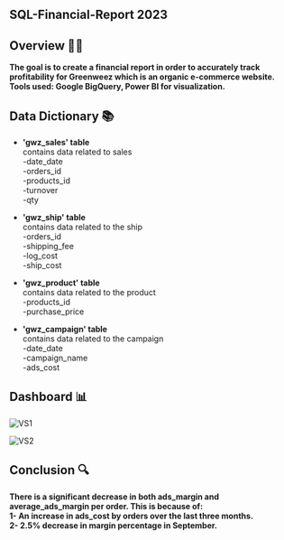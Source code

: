 ## SQL-Financial-Report 2023
 
<h2>Overview 👀🌐 </h2>
<b> The goal is to create a financial report in order to accurately track profitability for Greenweez which is an organic e-commerce website. <br>
Tools used: Google BigQuery, Power BI for visualization. </b>
<br />


<h2> Data Dictionary 📚 </h2>

- <b> 'gwz_sales' table </b> <br />
   contains data related to sales <br />
-date_date <br />
-orders_id <br />
-products_id <br />
-turnover <br />
-qty

- <b> 'gwz_ship' table </b> <br />
 contains data related to the ship <br />
-orders_id  <br />
-shipping_fee  <br />
-log_cost  <br />
-ship_cost  <br />

- <b> 'gwz_product' table </b> <br />
 contains data related to the product <br />
-products_id <br />
-purchase_price 

- <b> 'gwz_campaign' table </b> <br />
   contains data related to the campaign <br />
-date_date <br />
-campaign_name <br />
-ads_cost <br />



<h2> Dashboard 📊 </h2>

![VS1](https://github.com/Aldanah1/SQL-Financial-Report/assets/114359920/68b0edd2-3b86-4eb3-8912-0fb6ef734332)

![VS2](https://github.com/Aldanah1/SQL-Financial-Report/assets/114359920/d0ac3e99-0a80-4710-be27-c6a356935c00)


<h2> Conclusion 🔍   </h2>


<b> 
 There is a significant decrease in both ads_margin and average_ads_margin per order. This is because of:<br />
  1- An increase in ads_cost by orders over the last three months.  <br />
  2- 2.5% decrease in margin percentage in September.   <br />

<b>

